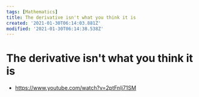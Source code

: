 ```yaml
---
tags: [Mathematics]
title: The derivative isn't what you think it is
created: '2021-01-30T06:14:03.881Z'
modified: '2021-01-30T06:14:38.538Z'
---
```


# The derivative isn't what you think it is

* https://www.youtube.com/watch?v=2ptFnIj71SM

